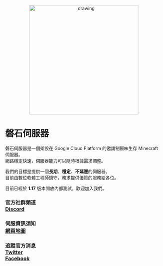 <p align="center">
<img src="https://raw.githubusercontent.com/rock-mc/rock-mc.github.io/master/images/logo.png" alt="drawing" width="350" style="vertical-align:middle"/>
</p>

# 磐石伺服器
磐石伺服器是一個架設在 Google Cloud Platform 的邀請制原味生存 Minecraft 伺服器。  
網路穩定快速，伺服器能力可以隨時根據需求調整。  

我們的目標是提供一個**長期**、**穩定**、**不延遲**的伺服器。  
目前由數位軟體工程師鎮守，務求提供優質的服務給各位。  

目前已經於 **1.17** 版本開放內部測試，歡迎加入我們。  


### 官方社群頻道<br>[Discord](https://discord.gg/nnRT2QBqRN)

### 伺服資訊須知<br>[網頁地圖](https://rock-mc.github.io/sitemap/)

### 追蹤官方消息<br>[Twitter](https://twitter.com/rock_mc_server)<br>[Facebook](https://www.facebook.com/rock.mc.server)
